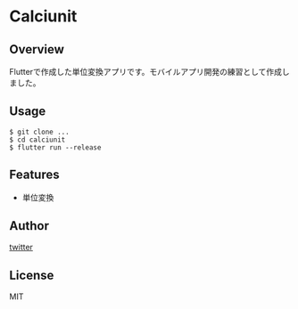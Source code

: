 # Calciunit

## Overview
Flutterで作成した単位変換アプリです。モバイルアプリ開発の練習として作成しました。

## Usage
```
$ git clone ...
$ cd calciunit
$ flutter run --release
```

## Features

- 単位変換

## Author

[twitter](https://twitter.com/dap_qab)

## License
MIT